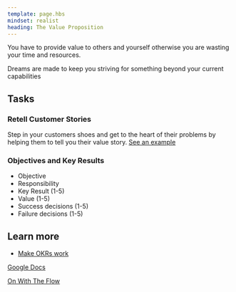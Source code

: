 ```yaml
---
template: page.hbs
mindset: realist
heading: The Value Proposition
---
```


You have to provide value to others and yourself otherwise you are wasting your time and resources.


Dreams are made to keep you striving for something beyond your current capabilities


## Tasks


### Retell Customer Stories

Step in your customers shoes and get to the heart of their problems by helping them to tell you their value story. [See an example](../a-customer-value-story)


### Objectives and Key Results


* Objective
* Responsibility  
* Key Result (1-5)
* Value (1-5)
* Success decisions (1-5) 
* Failure decisions (1-5)


## Learn more

* [Make OKRs work](http://firstround.com/article/How-to-Make-OKRs-Actually-Work-at-Your-Startup)


<p class='u-textCenter'>
  <a class='u-linkBorderBottom' target='_blank' href='https://drive.google.com/#folders/0BzCKEVhwdQRsOEk3TDU4T2FCdnM'>Google Docs</a>
</p>


<p class='u-textCenter u-paddingTl'>
  <a class='u-linkBorderBottom'  href='/#the-culture'>On With The Flow</a>
</p>
